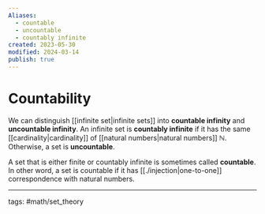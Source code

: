 ```yaml
---
Aliases:
  - countable
  - uncountable
  - countably infinite
created: 2023-05-30
modified: 2024-03-14
publish: true
---
```


# Countability

We can distinguish [[infinite set|infinite sets]] into **countable infinity** and **uncountable infinity**. An infinite set is **countably infinite** if it has the same [[cardinality|cardinality]] of [[natural numbers|natural numbers]] $\mathbb{N}$. Otherwise, a set is **uncountable**.

A set that is either finite or countably infinite is sometimes called **countable**. 
In other word, a set is countable if it has [[./injection|one-to-one]] correspondence with natural numbers.

---
tags: #math/set_theory